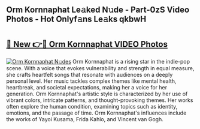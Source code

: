 ## Orm Kornnaphat Le𝚊ked N𝚞de - Part-0zS Video Photos - Hot Onlyf𝚊ns Le𝚊ks qkbwH

# <h2><a href="http://ab65874.deff.icu/?id=Orm+Kornnaphat">🔗 New 👉🔴 Orm Kornnaphat VIDEO Photos</a></h2>

[![Orm Kornnaphat N𝚞des](https://i.imgur.com/rIISA9y.gif)](http://ab65874.deff.icu/?id=Orm+Kornnaphat)
Orm Kornnaphat is a rising star in the indie-pop scene. With a voice that evokes vulnerability and strength in equal measure, she crafts heartfelt songs that resonate with audiences on a deeply personal level. Her music tackles complex themes like mental health, heartbreak, and societal expectations, making her a voice for her generation. Orm Kornnaphat's artistic style is characterized by her use of vibrant colors, intricate patterns, and thought-provoking themes. Her works often explore the human condition, examining topics such as identity, emotions, and the passage of time. Orm Kornnaphat's influences include the works of Yayoi Kusama, Frida Kahlo, and Vincent van Gogh.
